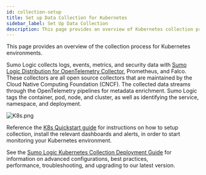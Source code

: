 ```yaml
---
id: collection-setup
title: Set up Data Collection for Kubernetes
sidebar_label: Set Up Data Collection
description: This page provides an overview of Kubernetes collection process for Kubernetes environments, and then walks you through configuring log and metric collection.
---
```


This page provides an overview of the collection process for Kubernetes environments.

Sumo Logic collects logs, events, metrics, and security data with [Sumo Logic Distribution for OpenTelemetry Collector](https://github.com/SumoLogic/sumologic-otel-collector), Prometheus, and Falco. These collectors are all open source collectors that are maintained by the Cloud Native Computing Foundation (CNCF). The collected data streams through the OpenTelemetry pipelines for metadata enrichment. Sumo Logic tags the container, pod, node, and cluster, as well as identifying the service, namespace, and deployment.

![K8s.png](/img/kubernetes/K8s-architecture.png)

Reference the [K8s Quickstart guide](/docs/observability/kubernetes/quickstart.md) for instructions on how to setup collection, install the relevant dashboards and alerts, in order to start monitoring your Kubernetes environment.

See the [Sumo Logic Kubernetes Collection Deployment Guide](https://github.com/SumoLogic/sumologic-kubernetes-collection/blob/main/README.md#documentation) for information on advanced configurations, best practices, performance, troubleshooting, and upgrading to our latest version.
